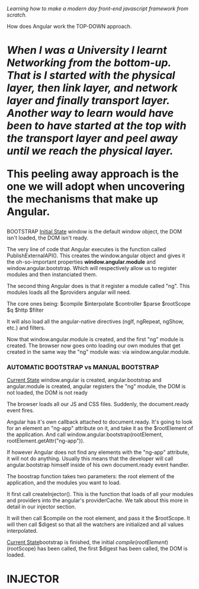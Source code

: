 <i>Learning how to make a modern day front-end javascript framework from scratch.</i>

</h1>How does Angular work the TOP-DOWN approach.<h1>

<i>When I was a University I learnt Networking from the bottom-up. That is I started with the physical layer, then link layer, and network layer and finally transport layer. Another way to learn would have been to have started at the top with the transport layer and peel away until we reach the physical layer.</i>

This peeling away approach is the one we will adopt when uncovering the mechanisms that make up Angular.


</h2>BOOTSTRAP</h2>
<u>Initial State</u> window is the default window object, the DOM isn't loaded, the DOM isn't ready.

The very line of code that Angular executes is the function called PublishExternalAPI(). This creates the window.angular object and gives it the oh-so-important properties <b>window.angular.module</b> and </b>window.angular.bootstrap</b>. Which will respectively allow us to register modules and then instanciated them.

The second thing Angular does is that it register a module called "ng". This modules loads all the $providers angular will need.

The core ones being:
$compile
$interpolate
$controller
$parse
$rootScope
$q
$http
$filter

It will also load all the angular-native directives (ngIf, ngRepeat, ngShow, etc.) and filters.

Now that window.angular.module is created, and the first "ng" module is created. The browser now goes onto loading our own modules that get created in the same way the "ng" module was: via window.angular.module.


<h3> AUTOMATIC BOOTSTRAP vs MANUAL BOOTSTRAP </h3>
<u>Current State</u> window.angular is created, angular.bootstrap and angular.module is created, angular registers the "ng" module, the DOM is not loaded, the DOM is not ready 

The browser loads all our JS and CSS files. Suddenly, the document.ready event fires.

Angular has it's own callback attached to document.ready. It's going to look for an element an "ng-app" attribute on it, and take it as the $rootElement of the application. And call window.angular.bootstrap(rootElement, rootElement.getAttr("ng-app")).

If however Angular does not find any elements with the "ng-app" attribute, it will not do anything. Usually this means that the developer will call angular.bootstrap himself inside of his own document.ready event handler.

The boostrap function takes two parameters: the root element of the application, and the modules you want to load.

It first call createInjector(). This is the function that loads of all your modules and providers into the angular's providerCache. We talk about this more in detail in our injector section.

It will then call $compile on the root element, and pass it the $rootScope. It will then call $digest so that all the watchers are initialized and all values interpolated.

<u>Current State</u>bootstrap is finished, the initial $compile(rootElement)($rootScope) has been called, the first $digest has been called, the DOM is loaded.


<h1>INJECTOR</h1>
